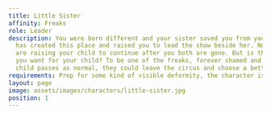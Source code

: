```yaml
---
title: Little Sister
affinity: Freaks
role: Leader
description: You were born different and your sister saved you from your mother. She
  has created this place and raised you to lead the show beside her. Now you both
  are raising your child to continue after you both are gone. But is this the life
  you want for your child? To be one of the freaks, forever shamed and hated? Your
  child passes as normal, they could leave the circus and choose a better life.
requirements: Prop for some kind of visible deformity, the character is a woman
layout: page
image: assets/images/characters/little-sister.jpg
position: 1
---
```


